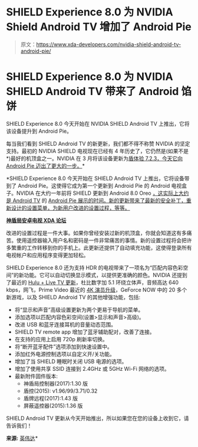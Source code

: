 # SHIELD Experience 8.0 为 NVIDIA Shield Android TV 增加了 Android Pie

> 原文：<https://www.xda-developers.com/nvidia-shield-android-tv-android-pie/>

# SHIELD Experience 8.0 为 NVIDIA SHIELD Android TV 带来了 Android 馅饼

SHIELD Experience 8.0 今天开始在 NVIDIA SHIELD Android TV 上推出，它将该设备提升到 Android Pie。

每当我们看到 SHIELD Android TV 的新更新，我们都不得不称赞 NVIDIA 的坚定支持。最初的 NVIDIA SHIELD 电视现在已经有 4 年历史了，它仍然是(如果不是*)最好的机顶盒之一。NVIDIA 在 3 月将该设备更新为[盾体验 7.2.3，今天它向 Android Pie 迈出了更大的一步。](https://www.xda-developers.com/nvidia-shield-experience-7-2-3-xbox-elite/)*

 *SHIELD Experience 8.0 今天开始在 SHIELD Android TV 上推出，它将设备带到了 Android Pie。这使得它成为第一个更新到 Android Pie 的 Android 电视盒子。NVIDIA 在大约一年前将 SHIELD 更新到 Android 8.0 Oreo [，这实际上大约是 Android TV](https://www.xda-developers.com/nvidia-shield-tv-android-oreo-update/) 的 [Android Pie 展示的时间。新的更新带来了最新的安全补丁，重新设计的设置菜单，为新用户改进的设置过程，等等。](https://www.xda-developers.com/android-p-android-tv-features/)

**[神盾局安卓电视 XDA 论坛](https://forum.xda-developers.com/shield-tv)**

改进的设置过程是一件大事。如果你曾经安装过新的机顶盒，你就会知道这有多痛苦。使用遥控器输入用户名和密码是一件非常痛苦的事情。新的设置过程将会把许多繁重的工作转移到你的手机上。此更新还提供了自动填充功能，这使得登录所有电视帐户和应用程序变得更加轻松。

SHIELD Experience 8.0 还为支持 HDR 的电视带来了一项名为“匹配内容色彩空间”的新功能。它可以自动切换显示模式，以提供更准确的颜色。NVIDIA 还提到了最近的 [Hulu + Live TV 更新](https://www.xda-developers.com/hulu-updates-android-tv-app-live-tv/)，杜比数字加 5.1 环绕立体声，音频高达 640 kbps，网飞，Prime Video 最近的 [4K 演员升级](https://www.xda-developers.com/amazon-fire-tv-youtube-prime-video-chromecast/)，GeForce NOW 中的 20 多个新游戏，以及 SHIELD Android TV 的其他增强功能，包括:

*   将“显示和声音”高级设置更新为两个更易于导航的菜单。
*   添加选项以匹配内容色彩空间(设置>显示和声音>高级)。
*   改进 USB 和蓝牙连接耳机的音量动态范围。
*   SHIELD TV remote app 增加了蓝牙辅助配对，改善了连接。
*   在支持的应用上启用 720p 刷新率切换。
*   将“断开蓝牙配件”选项添加到快速设置中。
*   添加红外电源控制选项以自定义开/关功能。
*   增加了当 SHIELD 睡眠时关闭 USB 电源的选项。
*   增加了使用共享 SSID 连接到 2.4GHz 或 5GHz Wi-Fi 网络的选项。
*   最新附件固件版本:
    *   神盾局控制器(2017):1.30 版
    *   盾控(2015): v1.96/99/3.71/0.32
    *   盾牌远程(2017):1.43 版
    *   屏蔽遥控器(2015):1.36 版

SHIELD Android TV 更新从今天开始推出，所以如果您在您的设备上收到它，请告诉我们！

**来源:** [英伟达](https://www.nvidia.com/en-us/shield/software-update/)*